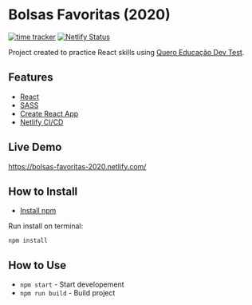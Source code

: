 # Bolsas Favoritas (2020)

[![time tracker](https://wakatime.com/badge/github/marceloglacial/2020-bolsas-favoritas.svg)](https://wakatime.com/badge/github/marceloglacial/2020-bolsas-favoritas) [![Netlify Status](https://api.netlify.com/api/v1/badges/624c2bb1-d323-4d12-8047-a52ead1bbf28/deploy-status)](https://app.netlify.com/sites/bolsas-favoritas-2020/deploys)

Project created to practice React skills using [Quero Educação Dev Test](https://github.com/quero-edu/front-end-test-quero).

## Features

- [React](https://github.com/facebook/create-react-app)
- [SASS](https://github.com/facebook/create-react-app)
- [Create React App](https://github.com/facebook/create-react-app)
- [Netlify CI/CD](https://app.netlify.com/sites/quero-devtest-2020/deploys)

## Live Demo

https://bolsas-favoritas-2020.netlify.com/

## How to Install

- [Install npm](https://www.npmjs.com/get-npm)

Run install on terminal:

```terminal
npm install
```

## How to Use

- `npm start` - Start developement
- `npm run build` - Build project
